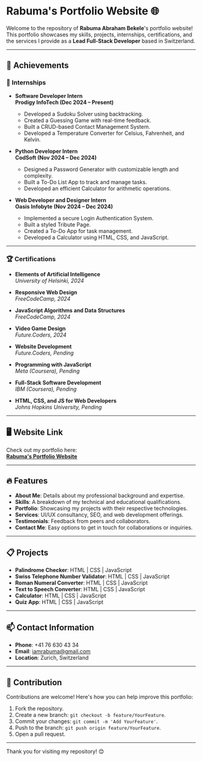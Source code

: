 # Rabuma's Portfolio Website 🌐

Welcome to the repository of **Rabuma Abraham Bekele**'s portfolio website!  
This portfolio showcases my skills, projects, internships, certifications, and the services I provide as a **Lead Full-Stack Developer** based in Switzerland.  

---

## 🌟 Achievements
### 📌 Internships
- **Software Developer Intern**  
  **Prodigy InfoTech (Dec 2024 – Present)**  
  - Developed a Sudoku Solver using backtracking.  
  - Created a Guessing Game with real-time feedback.  
  - Built a CRUD-based Contact Management System.  
  - Developed a Temperature Converter for Celsius, Fahrenheit, and Kelvin.  

- **Python Developer Intern**  
  **CodSoft (Nov 2024 – Dec 2024)**  
  - Designed a Password Generator with customizable length and complexity.  
  - Built a To-Do List App to track and manage tasks.  
  - Developed an efficient Calculator for arithmetic operations.  

- **Web Developer and Designer Intern**  
  **Oasis Infobyte (Nov 2024 – Dec 2024)**  
  - Implemented a secure Login Authentication System.  
  - Built a styled Tribute Page.  
  - Created a To-Do App for task management.  
  - Developed a Calculator using HTML, CSS, and JavaScript.  

---

### 🏆 Certifications
- **Elements of Artificial Intelligence**  
  _University of Helsinki, 2024_  

- **Responsive Web Design**  
  _FreeCodeCamp, 2024_  

- **JavaScript Algorithms and Data Structures**  
  _FreeCodeCamp, 2024_  

- **Video Game Design**  
  _Future.Coders, 2024_  

- **Website Development**  
  _Future.Coders, Pending_  

- **Programming with JavaScript**  
  _Meta (Coursera), Pending_  

- **Full-Stack Software Development**  
  _IBM (Coursera), Pending_  

- **HTML, CSS, and JS for Web Developers**  
  _Johns Hopkins University, Pending_  

---

## 🖥️ Website Link
Check out my portfolio here:  
**[Rabuma's Portfolio Website](https://username.github.io/)**  

---

## 🔥 Features
- **About Me**: Details about my professional background and expertise.  
- **Skills**: A breakdown of my technical and educational qualifications.  
- **Portfolio**: Showcasing my projects with their respective technologies.  
- **Services**: UI/UX consultancy, SEO, and web development offerings.  
- **Testimonials**: Feedback from peers and collaborators.  
- **Contact Me**: Easy options to get in touch for collaborations or inquiries.  

---

## 📋 Projects
- **Palindrome Checker**: HTML | CSS | JavaScript  
- **Swiss Telephone Number Validator**: HTML | CSS | JavaScript  
- **Roman Numeral Converter**: HTML | CSS | JavaScript  
- **Text to Speech Converter**: HTML | CSS | JavaScript  
- **Calculator**: HTML | CSS | JavaScript  
- **Quiz App**: HTML | CSS | JavaScript  

---

## 📫 Contact Information
- **Phone**: +41 76 630 43 34  
- **Email**: iamrabuma@gmail.com  
- **Location**: Zurich, Switzerland  

---

## 🤝 Contribution
Contributions are welcome! Here's how you can help improve this portfolio:  
1. Fork the repository.  
2. Create a new branch: `git checkout -b feature/YourFeature`.  
3. Commit your changes: `git commit -m 'Add YourFeature'`.  
4. Push to the branch: `git push origin feature/YourFeature`.  
5. Open a pull request.  

---

Thank you for visiting my repository! 😊  
